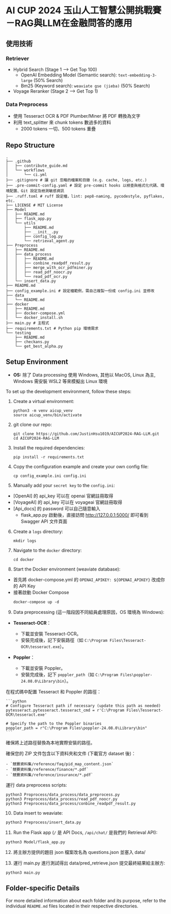 # AI CUP 2024 玉山人工智慧公開挑戰賽－RAG與LLM在金融問答的應用

## 使用技術

### Retriever

- Hybrid Search (Stage 1 --> Get Top 100)
    - OpenAI Embedding Model (Semantic search): `text-embedding-3-large` (50% Search)
    - Bm25 (Keyword search): `weaviate gse (jieba)` (50% Search)
- Voyage Reranker (Stage 2 --> Get Top 1)

### Data Preprocess

- 使用 Tesseract OCR & PDF Plumber/Miner 將 PDF 轉換為文字
- 利用 text_splitter 來 chunk tokens 數過多的資料
   - 2000 tokens 一切、500 tokens 重疊

## Repo Structure
```
.
├── .github
│   ├── contribute_guide.md
│   └── workflows
│       └── ci.yml
├── .gitignore # 讓 git 忽略的檔案和目錄 (e.g. cache, logs, etc.)
├── .pre-commit-config.yaml # 設定 pre-commit hooks 以檢查與格式化代碼、環境配置、Git 設定及檢測敏感資訊
├── .ruff.toml # ruff 設定檔，lint: pep8-naming, pycodestyle, pyflakes, etc.
├── LICENSE # MIT License
├── Model
│   ├── README.md
│   ├── flask_app.py
│   └── utils
│       ├── README.md
│       ├── __init__.py
│       ├── config_log.py
│       └── retrieval_agent.py
├── Preprocess
│   ├── README.md
│   ├── data_process
│   │   ├── README.md
│   │   ├── conbine_readpdf_result.py
│   │   ├── merge_with_ocr_pdfminer.py
│   │   ├── read_pdf_noocr.py
│   │   └── read_pdf_ocr.py
│   └── insert_data.py
├── README.md
├── config_example.ini # 設定檔範例，需自己複製一份成 config.ini 並修改
├── data
│   └── README.md
├── docker
│   ├── README.md
│   ├── docker-compose.yml
│   └── docker_install.sh
├── main.py # 主程式
├── requirements.txt # Python pip 環境需求
└── testing
    ├── README.md
    ├── checkans.py
    └── get_best_alpha.py
```

## Setup Environment
- **OS:** 除了 Data processing 使用 Windows, 其他以 MacOS, Linux 為主, Windows 需安裝 WSL2 等來模擬出 Linux 環境

To set up the development environment, follow these steps:

1. Create a virtual environment:
   ```
   python3 -m venv aicup_venv
   source aicup_venv/bin/activate
   ```

2. git clone our repo:
   ```
   git clone https://github.com/JustinHsu1019/AICUP2024-RAG-LLM.git
   cd AICUP2024-RAG-LLM
   ```

3. Install the required dependencies:
   ```
   pip install -r requirements.txt
   ```

4. Copy the configuration example and create your own config file:
   ```
   cp config_example.ini config.ini
   ```

5. Manually add your `secret key` to the `config.ini`:

- [OpenAI] 的 api_key 可以在 openai 官網註冊取得
- [VoyageAI] 的 api_key 可以在 voyageai 官網註冊取得
- [Api_docs] 的 password 可以自己隨意輸入
    - flask_app.py 啟動後，直接訪問 http://127.0.0.1:5000/ 即可看到 Swagger API 文件頁面

6. Create a `logs` directory:
   ```
   mkdir logs
   ```

7. Navigate to the `docker` directory:
   ```
   cd docker
   ```

8. Start the Docker environment (weaviate database):
- 首先將 docker-compose.yml 的 `OPENAI_APIKEY: ${OPENAI_APIKEY}` 改成你的 API Key
- 接著啟動 Docker Compose
   ```
   docker-compose up -d
   ```

9. Data preprocessing (這一階段因不同組員處理原因，OS 環境為 Windows):
- **Tesseract-OCR**：
  - 下載並安裝 Tesseract-OCR。
  - 安裝完成後，記下安裝路徑（如 `C:\Program Files\Tesseract-OCR\tesseract.exe`）。

- **Poppler**：
   - 下載並安裝 Poppler。
   - 安裝完成後，記下 `poppler_path`（如 `C:\Program Files\poppler-24.08.0\Library\bin`）。

在程式碼中配置 Tesseract 和 Poppler 的路徑：

    ```python
    # Configure Tesseract path if necessary (update this path as needed)
    pytesseract.pytesseract.tesseract_cmd = r'C:\Program Files\Tesseract-OCR\tesseract.exe'

    # Specify the path to the Poppler binaries
    poppler_path = r"C:\Program Files\poppler-24.08.0\Library\bin"
    ```

確保將上述路徑替換為本地實際安裝的路徑。

確保您的 ZIP 文件包含以下資料夾和文件 (下載官方 dataset 後)：

    - `競賽資料集/reference/faq/pid_map_content.json`
    - `競賽資料集/reference/finance/*.pdf`
    - `競賽資料集/reference/insurance/*.pdf`

運行 data preprocess scripts:

   ```
   python3 Proprocess/data_process/data_preprocess.py
   python3 Preprocess/data_process/read_pdf_noocr.py
   python3 Preprocess/data_process/conbine_readpdf_result.py
   ```

10. Data insert to weaviate:
   ```
   python3 Preprocess/insert_data.py
   ```

11. Run the Flask app (`/` 是 API Docs, `/api/chat/` 是我們的 Retrieval API):
   ```
   python3 Model/flask_app.py
   ```

12. 將主辦方提供的題目 json 檔案改名為 questions.json 並塞入 data/

13. 運行 main.py 進行測試得出 data/pred_retrieve.json 提交最終結果給主辦方:
   ```
   python3 main.py
   ```

## Folder-specific Details
For more detailed information about each folder and its purpose, refer to the individual `README.md` files located in their respective directories.
